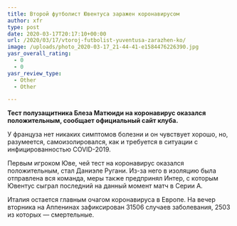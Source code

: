 ```yaml
---
title: Второй футболист Ювентуса заражен коронавирусом
author: xfr
type: post
date: 2020-03-17T20:17:10+00:00
url: /2020/03/17/vtoroj-futbolist-yuventusa-zarazhen-ko/
image: /uploads/photo_2020-03-17_21-44-41-e1584476226390.jpg
yasr_overall_rating:
  - 0
  - 0
yasr_review_type:
  - Other
  - Other

---
```

**Тест полузащитника Блеза Матюиди на коронавирус оказался положительным, сообщает официальный сайт клуба.**

У француза нет никаких симптомов болезни и он чувствует хорошо, но, разумеется, самоизолировался, как и требуется в ситуации с инфицированностью COVID-2019.

Первым игроком Юве, чей тест на коронавирус оказался положительным, стал Даниэле Ругани. Из-за него в изоляцию была отправлена вся команда, меры также предпринял Интер, с которым Ювентус сыграл последний на данный момент матч в Серии А.

Италия остается главным очагом коронавируса в Европе. На вечер вторника на Аппенинах зафиксирован 31506 случаев заболевания, 2503 из которых &#8212; смертельные.
